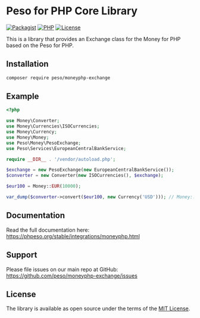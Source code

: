 # Peso for PHP Core Library

[![Packagist]][Packagist Link]
[![PHP]][Packagist Link]
[![License]][License Link]

[Packagist]: https://img.shields.io/packagist/v/peso/moneyphp-exchange.svg?style=flat-square
[PHP]: https://img.shields.io/packagist/php-v/peso/moneyphp-exchange.svg?style=flat-square
[License]: https://img.shields.io/packagist/l/peso/moneyphp-exchange.svg?style=flat-square

[Packagist Link]: https://packagist.org/packages/peso/moneyphp-exchange
[License Link]: LICENSE.md

This is a library that provides an Exchange class for the Money for PHP based on the Peso for PHP.

## Installation

```bash
composer require peso/moneyphp-exchange
```

## Example

```php
<?php

use Money\Converter;
use Money\Currencies\ISOCurrencies;
use Money\Currency;
use Money\Money;
use Peso\Money\PesoExchange;
use Peso\Services\EuropeanCentralBankService;

require __DIR__ . '/vendor/autoload.php';

$exchange = new PesoExchange(new EuropeanCentralBankService());
$converter = new Converter(new ISOCurrencies(), $exchange);

$eur100 = Money::EUR(10000);

var_dump($converter->convert($eur100, new Currency('USD'))); // Money::USD(...)
```

## Documentation

Read the full documentation here: <https://phpeso.org/stable/integrations/moneyphp.html>

## Support

Please file issues on our main repo at GitHub: <https://github.com/peso/moneyphp-exchange/issues>

## License

The library is available as open source under the terms of the [MIT License][License Link].
